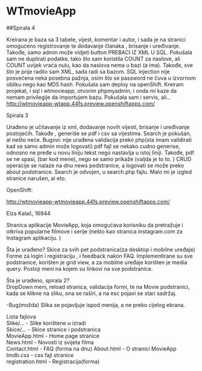 # WTmovieApp

##Spirala 4

Kreirana je baza sa 3 tabele, vijest, komentar i autor, i sada je na stranici omogućeno registrovanje te dodavanje članaka , brisanje i uređivanje. Takođe, samo admin može vidjeti button PREBACI IZ XML U SQL. Pokušala sam ne duplirati podatke, tako što sam koristila COUNT za naslove, ali COUNT uvijek vraća nulu, kao da naslova nema u bazi (a ima). 
Takođe, sve što je prije radilo sam XML, sada radi sa bazom. SQL injection nije posvećena neka posebna pažnja, osim što se password ne čuva u izvornom obliku nego kao MD5 hash. 
Pokušala sam deploy na openShift. Kreiram projekat, i sql i wtmovieapp, otvorim phpmyadmin, i onda mi kaze da nemam privilegije da importujem bazu. 
Pokušala sam i servis, ali...
http://wtmovieapp-wtapp.44fs.preview.openshiftapps.com/

Spirala 3

Urađeno je učitavanje iz xml, dodavanje novih vijesti, brisanje i uređivanje postojećih. Takođe , generiše se pdf i csv sa vijestima. Search je pokušan, al nešto neće.
Bugovi: nije urađena validacija preko php(sta imam validirati kad se samo admin može logovati)
pdf fajl se nekako cudno generise, odnosno ne pređe u novu liniju tekst nego nastavlja u istoj liniji. Takođe, pdf se ne spasi, (bar kod mene), nego se samo prikaže (valjda je to to. ) 
CRUD operacije se nalaze na dnu news podstranice, a logovati se može preko about podstranice. Search je odvojen, u search.php fajlu. Malo mi je izgled stranice narušen, al eto. 

OpenShift: 

http://wtmovieapp-wtmovieapp.44fs.preview.openshiftapps.com/

Elza Kalač, 16944

Stranica aplikacije MovieApp, koja omogućava korisniku da pretražuje i otkriva popularne filmove i serije (nešto kao stranica instagram.com za Instagram aplikaciju. )

Šta je urađeno?
Skice za svih pet podstranica(za desktop i mobilne uređaje)
Forme za login i registraciju , i feedback nakon FAQ. 
Implementirane su sve podstranice, korišten je grid view, a za mobilne uređaje korišten je media query. 
Postoji meni na kojem su linkovi na sve podstranice. 

Šta je urađeno, spirala 2?  
DropDown meni, reload stranica, validacija formi, te na Movie podstranici, kada se klikne na sliku, ona se raširi, a na esc pojavi se stari sadržaj. 

-Bug(možda)
Slika se pojavljuje ispod menija, a ne preko cijelog ekrana. 


Lista fajlova  
Slike/... - Slike korištene u izradi  
Skice/... - Skice stranice i podstranica  
MovieApp.html - Home page stranice  
News.html - Novosti iz svijeta filma  
Contact.html - FAQ (forma na dnu)
About.html - O stranici MovieApp  
tmdb.css - css fajl stranice     
registration.html - Registracija(forma)


